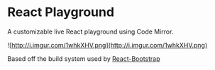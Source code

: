 # React Playground

A customizable live React playground using Code Mirror.

![http://i.imgur.com/1whkXHV.png](http://i.imgur.com/1whkXHV.png)

Based off the build system used by [React-Bootstrap][react-bootstrap]

[react-bootstrap]: https://github.com/react-bootstrap/react-bootstrap
